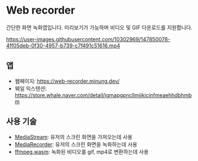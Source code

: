 # Web recorder

간단한 화면 녹화앱입니다. 미리보기가 가능하며 비디오 및 GIF 다운로드를 지원합니다.

https://user-images.githubusercontent.com/10302969/147850078-4ff05deb-0f30-4957-b739-c7f491c51616.mp4

## 앱
- 웹페이지: https://web-recorder.minung.dev/
- 웨일 익스텐션: https://store.whale.naver.com/detail/igmapgpncllmjjkicinfmeaehhdbhmbm

## 사용 기술
- [MediaStream](https://developer.mozilla.org/ko/docs/Web/API/Media_Streams_API): 유저의 스크린 화면을 가져오는데 사용
- [MediaRecorder](https://developer.mozilla.org/en-US/docs/Web/API/MediaRecorder): 유저의 스크린 화면을 녹화하는데 사용
- [ffmpeg.wasm](https://github.com/ffmpegwasm/ffmpeg.wasm#usage): 녹화된 비디오를 gif, mp4로 변환하는데 사용
